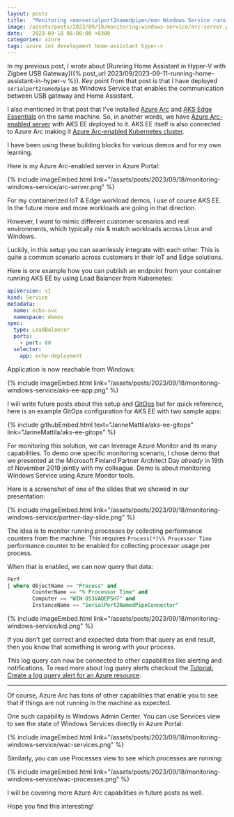```yaml
---
layout: posts
title:  "Monitoring <em>serialport2namedpipe</em> Windows Service running in Azure Arc-enabled server"
image: /assets/posts/2023/09/18/monitoring-windows-service/arc-server.png
date:   2023-09-18 06:00:00 +0300
categories: azure
tags: azure iot development home-assistant hyper-v
---
```

In my previous post, I wrote about 
[Running Home Assistant in Hyper-V with Zigbee USB Gateway]({% post_url 2023/09/2023-09-11-running-home-assistant-in-hyper-v %}).
Key point from that post is that I have deployed `serialport2namedpipe` 
as Windows Service that enables the communication between USB gateway and Home Assistant.

I also mentioned in that post that I've installed [Azure Arc](https://learn.microsoft.com/en-us/azure/azure-arc/overview)
and
[AKS Edge Essentials](https://learn.microsoft.com/en-us/azure/aks/hybrid/aks-edge-overview)
on the same machine.
So, in another words, we have 
[Azure Arc-enabled server](https://learn.microsoft.com/en-us/azure/azure-arc/servers/overview) 
with AKS EE deployed to it.
AKS EE itself is also connected to Azure Arc making it [Azure Arc-enabled Kubernetes cluster](https://learn.microsoft.com/en-us/azure/azure-arc/kubernetes/overview).

I have been using these building blocks for various demos and for my own learning.

Here is my Azure Arc-enabled server in Azure Portal:

{% include imageEmbed.html link="/assets/posts/2023/09/18/monitoring-windows-service/arc-server.png" %}

For my containerized IoT & Edge workload demos, I use of course AKS EE. 
In the future more and more workloads are going in that direction.

However, I want to mimic different customer scenarios
and real environments, which typically mix & match workloads across
Linux and Windows.

Luckily, in this setup you can seamlessly integrate with each other. 
This is quite a common scenario across customers in their IoT and Edge solutions.

Here is one example how you can publish an endpoint from your container
running AKS EE by using Load Balancer from Kubernetes:

```yaml
apiVersion: v1
kind: Service
metadata:
  name: echo-svc
  namespace: demos
spec:
  type: LoadBalancer
  ports:
    - port: 80
  selector:
    app: echo-deployment
```

Application is now reachable from Windows:

{% include imageEmbed.html link="/assets/posts/2023/09/18/monitoring-windows-service/aks-ee-app.png" %}

I will write future posts about this setup and [GitOps](https://learn.microsoft.com/en-us/azure/azure-arc/kubernetes/conceptual-gitops-flux2)
but for quick reference, here is an example GitOps configuration for AKS EE with two sample apps:

{% include githubEmbed.html text="JanneMattila/aks-ee-gitops" link="JanneMattila/aks-ee-gitops" %}

For monitoring this solution, we can leverage Azure Monitor and its many capabilities. 
To demo one specific monitoring scenario, I chose demo that we presented at the 
Microsoft Finland Partner Architect Day _already_ in 19th of November 2019 jointly with my colleague. 
Demo is about monitoring Windows Service using Azure Monitor tools. 

Here is a screenshot of one of the slides that we showed in our presentation:

{% include imageEmbed.html link="/assets/posts/2023/09/18/monitoring-windows-service/partner-day-slide.png" %}

The idea is to monitor running processes by collecting performance counters from the machine. 
This requires `Process(*)\% Processor Time` performance counter to be enabled for collecting processor usage per process. 

When that is enabled, we can now query that data:

```sql
Perf
| where ObjectName == "Process" and
        CounterName == "% Processor Time" and
        Computer == "WIN-OS3VAQEPSH7" and 
        InstanceName == "SerialPort2NamedPipeConnector"
```

{% include imageEmbed.html link="/assets/posts/2023/09/18/monitoring-windows-service/kql.png" %}

If you don't get correct and expected data from that query as end result,
then you know that something is wrong with your process.

This log query can now be connected to other capabilities like alerting and notifications. 
To read more about log query alerts checkout the [Tutorial: Create a log query alert for an Azure resource](https://learn.microsoft.com/en-us/azure/azure-monitor/alerts/tutorial-log-alert).

---

Of course, Azure Arc has tons of other capabilities that enable you to see that 
if things are not running in the machine as expected. 

One such capability is Windows Admin Center. You can use Services view to see the state of Windows Services directly in Azure Portal:

{% include imageEmbed.html link="/assets/posts/2023/09/18/monitoring-windows-service/wac-services.png" %}

Similarly, you can use Processes view to see which processes are running:

{% include imageEmbed.html link="/assets/posts/2023/09/18/monitoring-windows-service/wac-processes.png" %}

I will be covering more Azure Arc capabilities in future posts as well.

Hope you find this interesting!
